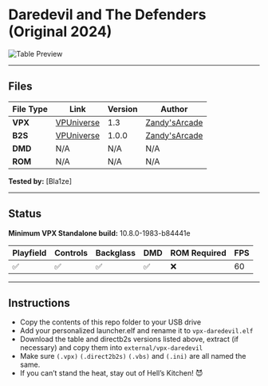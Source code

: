 # Daredevil and The Defenders (Original 2024)

![Table Preview](https://raw.githubusercontent.com/Bla1ze/vpx-images/refs/heads/main/vpx-daredevil.png)

---

## Files
| File Type | Link | Version | Author | 
|-----------|--------|----------|--------------|
| **VPX** | [VPUniverse](https://vpuniverse.com/files/file/18196-daredevil-and-the-defenders-13/) | 1.3 | [Zandy'sArcade](https://vpuniverse.com/profile/57949-zandysarcade/) |
| **B2S** | [VPUniverse](https://vpuniverse.com/files/file/18208-daredevil-b2s-with-fulldmd/) | 1.0.0 |[Zandy'sArcade](https://vpuniverse.com/profile/57949-zandysarcade/) |
| **DMD** | N/A | N/A | N/A |
| **ROM** | N/A | N/A | N/A |

**Tested by:** [Bla1ze]

---

## Status

**Minimum VPX Standalone build:** 10.8.0-1983-b84441e

| Playfield | Controls | Backglass | DMD | ROM Required | FPS | 
|-----------|----------|-----------|-----|--------------|-----|
| :white_check_mark: | :white_check_mark: | :white_check_mark: | :white_check_mark: | :x: | 60 |

---

## Instructions

- Copy the contents of this repo folder to your USB drive
- Add your personalized launcher.elf and rename it to `vpx-daredevil.elf`
- Download the table and directb2s versions listed above, extract (if necessary) and copy them into `external/vpx-daredevil`
- Make sure `(.vpx)` `(.direct2b2s)` `(.vbs)` and `(.ini)` are all named the same.
- If you can’t stand the heat, stay out of Hell’s Kitchen! 😈
